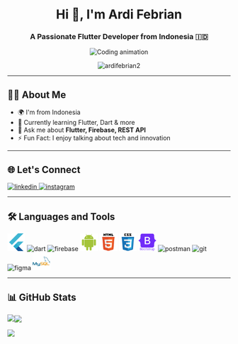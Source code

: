 <h1 align="center">Hi 👋, I'm Ardi Febrian</h1>
<h3 align="center">A Passionate Flutter Developer from Indonesia 🇮🇩</h3>

<div align="center">
  <img src="https://media.giphy.com/media/qgQUggAC3Pfv687qPC/giphy.gif" width="400" alt="Coding animation" />
</div>

<p align="center">
  <img src="https://komarev.com/ghpvc/?username=ardifebrian2&label=Profile%20views&color=0e75b6&style=flat" alt="ardifebrian2" />
</p>

---

## 🙋‍♂️ About Me

- 🌍 I'm from Indonesia  
- 🌱 Currently learning Flutter, Dart & more  
- 💬 Ask me about **Flutter, Firebase, REST API**  
- ⚡ Fun Fact: I enjoy talking about tech and innovation

---

## 🌐 Let's Connect

<p align="left">
  <a href="https://www.linkedin.com/in/ardi-febrian/" target="_blank">
    <img src="https://img.shields.io/badge/LinkedIn-%230077B5.svg?style=for-the-badge&logo=linkedin&logoColor=white" alt="linkedin" />
  </a>
  <a href="https://www.instagram.com/ardifebriaan/" target="_blank">
    <img src="https://img.shields.io/badge/Instagram-%23E4405F.svg?style=for-the-badge&logo=instagram&logoColor=white" alt="instagram" />
  </a>
</p>

---

## 🛠️ Languages and Tools

<p align="left">
  <img src="https://raw.githubusercontent.com/devicons/devicon/master/icons/flutter/flutter-original.svg" alt="flutter" width="40" />
  <img src="https://www.vectorlogo.zone/logos/dartlang/dartlang-icon.svg" alt="dart" width="40" />
  <img src="[https://www.vectorlogo.zone/logos/firebase/firebase-icon.svg](https://miro.medium.com/v2/resize:fit:300/1*R4c8lHBHuH5qyqOtZb3h-w.png)" alt="firebase" width="40" />
  <img src="https://raw.githubusercontent.com/devicons/devicon/master/icons/android/android-original.svg" alt="android" width="40" />
  <img src="https://raw.githubusercontent.com/devicons/devicon/master/icons/html5/html5-original-wordmark.svg" alt="html5" width="40" />
  <img src="https://raw.githubusercontent.com/devicons/devicon/master/icons/css3/css3-original-wordmark.svg" alt="css3" width="40" />
  <img src="https://raw.githubusercontent.com/devicons/devicon/master/icons/bootstrap/bootstrap-plain-wordmark.svg" alt="bootstrap" width="40" />
  <img src="https://www.vectorlogo.zone/logos/getpostman/getpostman-icon.svg" alt="postman" width="40" />
  <img src="https://www.vectorlogo.zone/logos/git-scm/git-scm-icon.svg" alt="git" width="40" />
  <img src="https://www.vectorlogo.zone/logos/figma/figma-icon.svg" alt="figma" width="40" />
  <img src="https://raw.githubusercontent.com/devicons/devicon/master/icons/mysql/mysql-original-wordmark.svg" alt="mysql" width="40" />
</p>

---

## 📊 GitHub Stats

<p>
  <img align="left" src="https://github-readme-stats.vercel.app/api/top-langs/?username=ardifebrian2&layout=compact&theme=radical" />
</p>

<p>
  <img align="center" src="https://github-readme-stats.vercel.app/api?username=ardifebrian2&show_icons=true&theme=radical" />
</p>

<p>
  <img align="center" src="https://github-readme-streak-stats.herokuapp.com/?user=ardifebrian2&theme=radical" />
</p>
